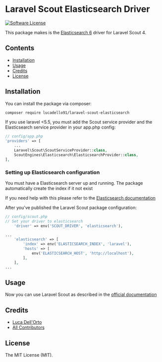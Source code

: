 # Laravel Scout Elasticsearch Driver

[![Software License](https://img.shields.io/badge/license-MIT-brightgreen.svg?style=flat-square)](LICENSE)

This package makes is the [Elasticsearch 6](https://www.elastic.co/products/elasticsearch) driver for Laravel Scout 4.

## Contents

- [Installation](#installation)
- [Usage](#usage)
- [Credits](#credits)
- [License](#license)

## Installation

You can install the package via composer:

``` bash
composer require lucadello91/laravel-scout-elasticsearch
```

If you use laravel <5.5, you must add the Scout service provider and the Elasticsearch service provider in your app.php config:

```php
// config/app.php
'providers' => [
    ...
    Laravel\Scout\ScoutServiceProvider::class,
    ScoutEngines\Elasticsearch\ElasticsearchProvider::class,
],
```

### Setting up Elasticsearch configuration
You must have a Elasticsearch server up and running. The package automatically create the index if it not exist

If you need help with this please refer to the [Elasticsearch documentation](https://www.elastic.co/guide/en/elasticsearch/reference/current/index.html)

After you've published the Laravel Scout package configuration:

```php
// config/scout.php
// Set your driver to elasticsearch
    'driver' => env('SCOUT_DRIVER', 'elasticsearch'),

...
    'elasticsearch' => [
        'index' => env('ELASTICSEARCH_INDEX', 'laravel'),
        'hosts' => [
            env('ELASTICSEARCH_HOST', 'http://localhost'),
        ],
    ],
...
```

## Usage

Now you can use Laravel Scout as described in the [official documentation](https://laravel.com/docs/5.3/scout)
## Credits

- [Luca Dell'Orto](https://github.com/lucadello91)
- [All Contributors](../../contributors)

## License

The MIT License (MIT).
